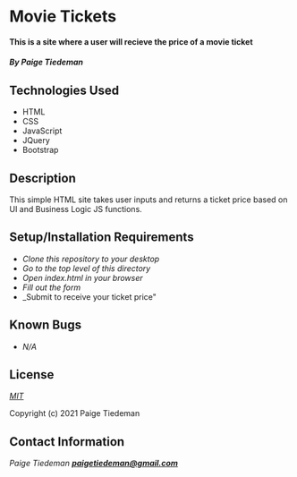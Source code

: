 # Movie Tickets

#### This is a site where a user will recieve the price of a movie ticket

#### _By Paige Tiedeman_

## Technologies Used

* HTML
* CSS
* JavaScript
* JQuery
* Bootstrap

## Description

This simple HTML site takes user inputs and returns a ticket price based on UI and Business Logic JS functions.

## Setup/Installation Requirements

* _Clone this repository to your desktop_
* _Go to the top level of this directory_
* _Open index.html in your browser_
* _Fill out the form_
* _Submit to receive your ticket price"

## Known Bugs

* _N/A_

## License

_[MIT](https://opensource.org/licenses/MIT)_

Copyright (c) 2021 Paige Tiedeman

## Contact Information

_Paige Tiedeman **paigetiedeman@gmail.com**_
